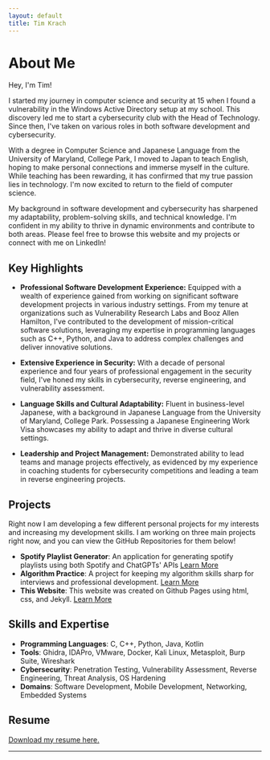 ```yaml
---
layout: default
title: Tim Krach
---
```


# About Me

Hey, I'm Tim!

I started my journey in computer science and security at 15 when I found a vulnerability in the Windows Active Directory setup at my school. This discovery led me to start a cybersecurity club with the Head of Technology. Since then, I've taken on various roles in both software development and cybersecurity.

With a degree in Computer Science and Japanese Language from the University of Maryland, College Park, I moved to Japan to teach English, hoping to make personal connections and immerse myself in the culture. While teaching has been rewarding, it has confirmed that my true passion lies in technology. I'm now excited to return to the field of computer science.

My background in software development and cybersecurity has sharpened my adaptability, problem-solving skills, and technical knowledge. I'm confident in my ability to thrive in dynamic environments and contribute to both areas. Please feel free to browse this website and my projects or connect with me on LinkedIn!

## Key Highlights
- **Professional Software Development Experience:** Equipped with a wealth of experience gained from working on significant software development projects in various industry settings. From my tenure at organizations such as Vulnerability Research Labs and Booz Allen Hamilton, I've contributed to the development of mission-critical software solutions, leveraging my expertise in programming languages such as C++, Python, and Java to address complex challenges and deliver innovative solutions.
  
- **Extensive Experience in Security:** With a decade of personal experience and four years of professional engagement in the security field, I've honed my skills in cybersecurity, reverse engineering, and vulnerability assessment.
  
- **Language Skills and Cultural Adaptability:** Fluent in business-level Japanese, with a background in Japanese Language from the University of Maryland, College Park. Possessing a Japanese Engineering Work Visa showcases my ability to adapt and thrive in diverse cultural settings.
  
- **Leadership and Project Management:** Demonstrated ability to lead teams and manage projects effectively, as evidenced by my experience in coaching students for cybersecurity competitions and leading a team in reverse engineering projects.
  
## Projects
Right now I am developing a few different personal projects for my interests and increasing my development skills. I am working on three main projects right now, and you can view the GitHub Repositories for them below!
- **Spotify Playlist Generator**: An application for generating spotify playlists using both Spotify and ChatGPTs' APIs [Learn More](https://github.com/tkrach/SpotifyRecommendations)
- **Algorithm Practice**: A project for keeping my algorithm skills sharp for interviews and professional development. [Learn More](https://github.com/tkrach/codingPractice)
- **This Website**: This website was created on Github Pages using html, css, and Jekyll. [Learn More](https://github.com/tkrach/tkrach.github.io)


## Skills and Expertise
- **Programming Languages**: C, C++, Python, Java, Kotlin
- **Tools**: Ghidra, IDAPro, VMware, Docker, Kali Linux, Metasploit, Burp Suite, Wireshark
- **Cybersecurity**: Penetration Testing, Vulnerability Assessment, Reverse Engineering, Threat Analysis, OS Hardening
- **Domains**: Software Development, Mobile Development, Networking, Embedded Systems

## Resume
[Download my resume here.](https://github.com/tkrach/tkrach.github.io/raw/main/resume/ResumeEn.pdf)

---
